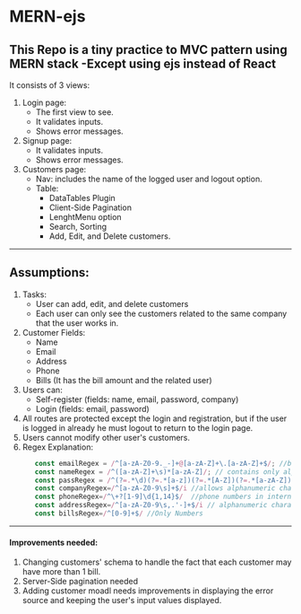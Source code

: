 # MERN-ejs
This Repo is a tiny practice to MVC pattern using MERN stack -Except using ejs instead of React
---
It consists of 3 views:
1. Login page:
   - The first view to see.
   - It validates inputs.
   - Shows error messages.
2. Signup page:
   - It validates inputs.
   - Shows error messages.
3. Customers page:
   - Nav: includes the name of the logged user and logout option.
   - Table:
     - DataTables Plugin
     - Client-Side Pagination
     - LenghtMenu option
     - Search, Sorting
     - Add, Edit, and Delete customers.
 ---
 <h2> Assumptions: </h2>
 
1. Tasks:
    - User can add, edit, and delete customers
    - Each user can only see the customers related to the same company that the user works in.
2. Customer Fields:
    - Name
    - Email
    - Address
    - Phone
    - Bills (It has the bill amount and the related user)
3. Users can:
    - Self-register (fields: name, email, password, company)
    - Login (fields: email, password)
4. All routes are protected except the login and registration, but if the user is logged in already he must logout to return to the login page.
5. Users cannot modify other user's customers.
6. Regex Explanation:
   ```js
      const emailRegex = /^[a-zA-Z0-9._-]+@[a-zA-Z]+\.[a-zA-Z]+$/; //basic email pattern
      const nameRegex = /^([a-zA-Z]+\s)*[a-zA-Z]/; // contains only alphabetical characters, allowing multiple words separated by spaces
      const passRegex = /^(?=.*\d)(?=.*[a-z])(?=.*[A-Z])(?=.*[a-zA-Z]).{8,}$/; // at least 1 (digit, lowercase, uppercase), minimum length of 8 characters 
      const companyRegex=/^[a-zA-Z0-9\s]+$/i //allows alphanumeric characters and spaces.
      const phoneRegex=/^\+?[1-9]\d{1,14}$/  //phone numbers in international format, with an optional "+" sign followed by 1 to 14 digits (NO SPACES)
      const addressRegex=/^[a-zA-Z0-9\s,.'-]+$/i // alphanumeric characters, spaces, commas, periods, apostrophes, and hyphens.
      const billsRegex=/^[0-9]+$/ //Only Numbers
   ```
---
<h4>Improvements needed: </h4>

1. Changing customers' schema to handle the fact that each customer may have more than 1 bill.
2. Server-Side pagination needed 
3. Adding customer moadl needs improvements in displaying the error source and keeping the user's input values displayed. 
 
